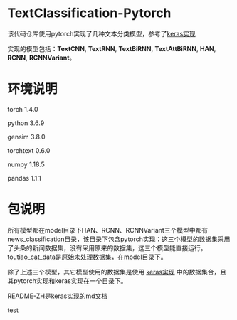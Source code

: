 # TextClassification-Pytorch

该代码仓库使用pytorch实现了几种文本分类模型，参考了[keras实现](https://github.com/ShawnyXiao/TextClassification-Keras)

实现的模型包括：**TextCNN**, **TextRNN**, **TextBiRNN**, **TextAttBiRNN**, **HAN**, **RCNN**, **RCNNVariant**。

# 环境说明

torch 1.4.0

python 3.6.9

gensim 3.8.0

torchtext 0.6.0

numpy 1.18.5

pandas 1.1.1

# 包说明

所有模型都在model目录下HAN、RCNN、RCNNVariant三个模型中都有news_classification目录，该目录下包含pytorch实现；这三个模型的数据集采用了头条的新闻数据集，没有采用原来的数据集，这三个模型能直接运行。toutiao_cat_data是原始未处理数据集，在model目录下。

除了上述三个模型，其它模型使用的数据集是使用 [keras实现](https://github.com/ShawnyXiao/TextClassification-Keras) 中的数据集合，且其pytorch实现和keras实现在一个目录下。



README-ZH是keras实现的md文档

test
